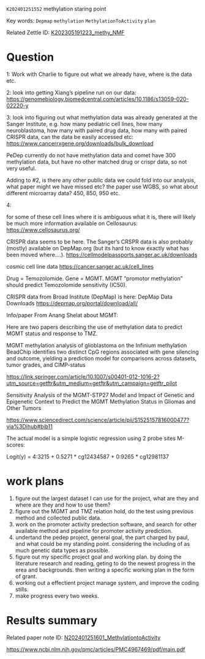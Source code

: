  `K202401251552` methylation staring point
 
 Key words: `Depmap` `methylation`  `MethylationToActivity` `plan`
 
 Related Zettle ID: [K202305191223_methy_NMF](https://github.com/yz46606/zettle_yz/blob/main/K202305191223_methy_NMF.md) 
 
# Question

1: Work with Charlie to figure out what we already have, where is the data etc.

 

2: look into getting Xiang’s pipeline run on our data: https://genomebiology.biomedcentral.com/articles/10.1186/s13059-020-02220-y

 

3: look into figuring out what methylation data was already generated at the Sanger Institute, e.g. how many pediatric cell lines, how many neuroblastoma, how many with paired drug data, how many with paired CRISPR data, can the data be easily accessed etc: https://www.cancerrxgene.org/downloads/bulk_download

PeDep currently do not have methylation data and comet have 300 methylation data, but have no other matched drug or crispr data, so not very useful.  
 

Adding to #2, is there any other public data we could fold into our analysis, what paper might we have missed etc? the paper use WGBS, so what about different microarray data? 450, 850, 950 etc.


4: 

 for some of these cell lines where it is ambiguous what it is, there will likely be much more information available on Cellosaurus: 
https://www.cellosaurus.org/

CRISPR data seems to be here. The Sanger’s CRSPR data is also probably (mostly) available on DepMap.org (but its hard to know exactly what has been moved where….).
https://cellmodelpassports.sanger.ac.uk/downloads

 cosmic cell line data
 https://cancer.sanger.ac.uk/cell_lines

Drug = Temozolomide. Gene = MGMT. MGMT “promotor methylation” should predict Temozolomide sensitivity (IC50).

 

CRISPR data from Broad Institute (DepMap) is here: DepMap Data Downloads
https://depmap.org/portal/download/all/


Info/paper From Anang Shelat about MGMT:

 

Here are two papers describing the use of methylation data to predict MGMT status and response to TMZ.

 

MGMT methylation analysis of glioblastoma on the Infinium methylation BeadChip identifies two distinct CpG regions associated with gene silencing and outcome, yielding a prediction model for comparisons across datasets, tumor grades, and CIMP-status

https://link.springer.com/article/10.1007/s00401-012-1016-2?utm_source=getftr&utm_medium=getftr&utm_campaign=getftr_pilot

 

Sensitivity Analysis of the MGMT-STP27 Model and Impact of Genetic and Epigenetic Context to Predict the MGMT Methylation Status in Gliomas and Other Tumors

https://www.sciencedirect.com/science/article/pii/S1525157816000477?via%3Dihub#bib11

 

The actual model is a simple logistic regression using 2 probe sites M-scores:

Logit(y) = 4:3215 + 0.5271 * cg12434587 + 0:9265 * cg12981137


# work plans

1. figure out the largest dataset I can use for the project, what are they and where are they and how to use them?
2. figure out the MGMT and TMZ relation hold, do the test using previous method and collected public data.
3. work on the promoter activity predection software, and search for other available method and pipeline for promoter activity prediction.
4. undertand the pedep project, general goal, the part charged by paul, and what could be my standing point. considering the including of as much genetic data types as possible.
5. figure out my specific project goal and working plan. by doing the literature research and reading, geting to do the newest progress in the erea and backgrounds. then writing a specific working plan in the form of grant.
6. working out a effectient project manage system, and improve the coding stills.
7. make progress every two weeks.

# Results summary  

Related paper note ID: [N202401251601_MethylationtoActivity](https://github.com/yz46606/paper_note/blob/main/N202401251601_MethylationtoActivity.md)

https://www.ncbi.nlm.nih.gov/pmc/articles/PMC4967469/pdf/main.pdf  




